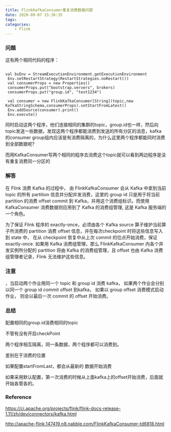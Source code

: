 ```yaml
---
title: FlinkKafkaConsumer重复消费数据问题
date: 2020-09-07 15:36:35
tags:
categories:
	- Flink
---
```



### 问题
这有两个相同代码的程序：

```

val bsEnv = StreamExecutionEnvironment.getExecutionEnvironment
 Env.setRestartStrategy(RestartStrategies.noRestart())
 val consumerProps = new Properties()
 consumerProps.put("bootstrap.servers", brokers)
 consumerProps.put("group.id", "test1234")

 val consumer = new FlinkKafkaConsumer[String](topic,new KafkaStringSchema,consumerProps).setStartFromLatest()
 Env.addSource(consumer).print()
 Env.execute()
```

同时启动这两个程序，他们连接相同的集群的topic，group.id也一样，然后向topic发送一些数据，发现这两个程序都能消费到发送的所有分区的消息，kafka 的consumer group组内应该是有消费隔离的，为什么这里两个程序都能同时消费到全部数据呢?

而用KafkaConsumer写两个相同的程序去消费这个topic就可以看到两边程序是没有重复消费同一分区的

### 解答


在 Flink 消费 Kafka 的过程中， 由 FlinkKafkaConsumer 会从 Kafka 中拿到当前 topic 的所有 partition 信息并分配并发消费，这里的 group id 只是用于将当前 partition 的消费 offset commit 到 Kafka，并用这个消费组标识。而使用 KafkaConsumer 消费数据则应用到了 Kafka 的消费组管理, 这是 Kafka 服务端的一个角色。


为了保证 Flink 程序的 exactly-once，必须由各个 Kafka source  算子维护当前算子所消费的 partition 消费 offset 信息，并在每次checkpoint 时将这些信息写入到 state 中， 在从 checkpoint 恢复中从上次 commit 的位点开始消费，保证 exactly-once.  如果用 Kafka 消费组管理，那么 FlinkKafkaConsumer 内各个并发实例所分配的 partition 将由 Kafka 的消费组管理，且 offset 也由 Kafka 消费组管理者记录，Flink 无法维护这些信息。





### 注意

，当启动两个作业用同一个 topic 和 group id 消费 kafka， 如果两个作业会分别以同一个 group id commit offset 到kafka， 如果以 group offset 消费模式启动作业， 则会以最后一次 commit 的 offset 开始消费。


### 总结

配置相同的group.id消费相同的topic


不管有没有开启checkPoint


两个程序相互隔离，同一条数据，两个程序都可以消费到。

差别在于消费的位置

如果配置startFromLast，都会从最新的 数据开始消费 

如果采用默认配置，第一次消费的时候从上面kafka上的offset开始消费，后面就开始各管各的。

### Reference

https://ci.apache.org/projects/flink/flink-docs-release-1.11/zh/dev/connectors/kafka.html

http://apache-flink.147419.n8.nabble.com/FlinkKafkaConsumer-td6818.html